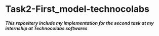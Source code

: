 # Task2-First_model-technocolabs
##### This repositery include my implementation for the second task at my internship at Technocolabs softwares
